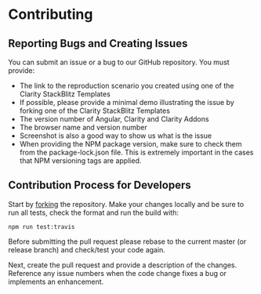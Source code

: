 # Contributing

## Reporting Bugs and Creating Issues

You can submit an issue or a bug to our GitHub repository. You must provide:

- The link to the reproduction scenario you created using one of the Clarity StackBlitz Templates
- If possible, please provide a minimal demo illustrating the issue by forking one of the Clarity StackBlitz Templates
- The version number of Angular, Clarity and Clarity Addons
- The browser name and version number
- Screenshot is also a good way to show us what is the issue
- When providing the NPM package version, make sure to check them from the package-lock.json file. This is extremely important in the cases that NPM versioning tags are applied.

## Contribution Process for Developers

Start by [forking](https://help.github.com/articles/fork-a-repo/) the repository. Make your changes locally and be sure to run all tests, check the format and run the build with:

    npm run test:travis

Before submitting the pull request please rebase to the current master (or release branch) and check/test your code again.

Next, create the pull request and provide a description of the changes. Reference any issue numbers when the code change fixes a bug or implements an enhancement.
